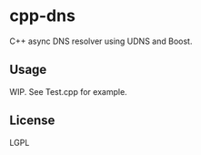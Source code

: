 # cpp-dns
C++ async DNS resolver using UDNS and Boost.

## Usage
WIP. See Test.cpp for example.

## License
LGPL